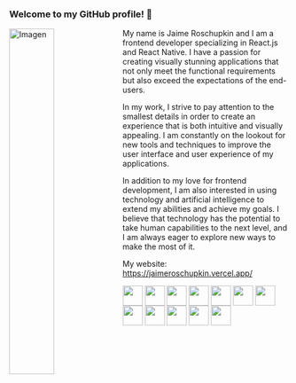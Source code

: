 ### Welcome to my GitHub profile! 👋

<!--
**SyntheticQuimera/SyntheticQuimera** is a ✨ _special_ ✨ repository because its `README.md` (this file) appears on your GitHub profile.

Here are some ideas to get you started:

- 🔭 I’m currently working on ...
- 🌱 I’m currently learning ...
- 👯 I’m looking to collaborate on ...
- 🤔 I’m looking for help with ...
- 💬 Ask me about ...
- 📫 How to reach me: ...
- 😄 Pronouns: ...
- ⚡ Fun fact: ...
-->
 <img src="https://cdn.midjourney.com/e8f65508-71a2-46fc-92e4-d9f62bfbb08e/grid_0.png" alt="Imagen" align="left" width="40%" height="auto">
My name is Jaime Roschupkin and I am a frontend developer specializing in React.js and React Native. I have a passion for creating visually stunning applications that not only meet the functional requirements but also exceed the expectations of the end-users.

In my work, I strive to pay attention to the smallest details in order to create an experience that is both intuitive and visually appealing. I am constantly on the lookout for new tools and techniques to improve the user interface and user experience of my applications.

In addition to my love for frontend development, I am also interested in using technology and artificial intelligence to extend my abilities and achieve my goals. I believe that technology has the potential to take human capabilities to the next level, and I am always eager to explore new ways to make the most of it.

My website: https://jaimeroschupkin.vercel.app/ 

<p align="left">
<img align="center" height="36" src="https://img.icons8.com/color/48/000000/javascript.png"/>  
<img align="center" height="36" src="https://img.icons8.com/color/48/000000/typescript.png"/>  
<img align="center" height="36" src="https://img.icons8.com/color/48/000000/css3.png"/>  
<img align="center" height="36" src="https://img.icons8.com/color/48/000000/html-5.png"/>  
<img align="center" height="36" src="https://upload.wikimedia.org/wikipedia/commons/thumb/d/d5/Tailwind_CSS_Logo.svg/600px-Tailwind_CSS_Logo.svg.png"/>  
<img align="center" height="36" src="https://img.icons8.com/color/48/000000/react-native.png"/>  
<img align="center" height="36" src="https://www.drupal.org/files/styles/grid-3-2x/public/project-images/nextjs-icon-dark-background.png?itok=0YHs2vTR"/>  
<img align="center" height="36" src="https://img.icons8.com/color/48/000000/firebase.png"/>  
<img align="center" height="36" src="https://www.sanity.io/static/images/logo_rounded_square.png"/>  
<img align="center" height="36" src="https://upload.wikimedia.org/wikipedia/commons/thumb/3/33/Figma-logo.svg/400px-Figma-logo.svg.png"/>  
<img align="center" height="36" src="https://img.icons8.com/color/48/000000/adobe-photoshop.png"/>  
<img align="center" height="36" src="https://img.icons8.com/color/48/000000/adobe-illustrator.png"/>  
</p>

